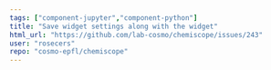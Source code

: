 ```yaml
---
tags: ["component-jupyter","component-python"]
title: "Save widget settings along with the widget"
html_url: "https://github.com/lab-cosmo/chemiscope/issues/243"
user: "rosecers"
repo: "cosmo-epfl/chemiscope"
---
```


